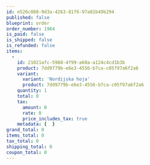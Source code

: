```yaml
---
id: e526c088-9d3a-4263-81f6-97a01b49b294
published: false
blueprint: order
order_number: 1964
is_paid: false
is_shipped: false
is_refunded: false
items:
  -
    id: 21021afc-5988-4f99-a60a-a124c4cd1b3b
    product: 7dd9779b-e6e3-4556-b7ca-c05f97a6f2a6
    variant:
      variant: 'Nordijska hoja'
      product: 7dd9779b-e6e3-4556-b7ca-c05f97a6f2a6
    quantity: 1
    total: 0
    tax:
      amount: 0
      rate: 0
      price_includes_tax: true
    metadata: {  }
grand_total: 0
items_total: 0
tax_total: 0
shipping_total: 0
coupon_total: 0
---
```

